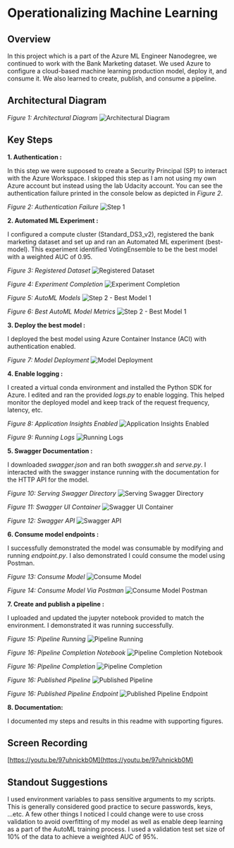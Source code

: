 # Operationalizing Machine Learning

## Overview
In this project which is a part of the Azure ML Engineer Nanodegree, we continued to work with the Bank Marketing dataset.
We used Azure to configure a cloud-based machine learning production model, deploy it, and consume it. We also learned 
to create, publish, and consume a pipeline.

## Architectural Diagram
*Figure 1: Architectural Diagram*
![Architectural Diagram](images/architectural-diagram.png)

## Key Steps
**1. Authentication :** 

In this step we were supposed to create a Security Principal (SP) to interact with the Azure Workspace.
I skipped this step as I am not using my own Azure account but instead using the lab Udacity account. You can see the 
authentication failure printed in the console below as depicted in *Figure 2*.

*Figure 2: Authentication Failure*
![Step 1](images/Step1-ServicePrincipalCreation.png)

**2. Automated ML Experiment :** 

I configured a compute cluster (Standard_DS3_v2), registered the bank marketing dataset
and set up and ran an Automated ML experiment (best-model). This experiment identified VotingEnsemble to be the best 
model with a weighted AUC of 0.95. 

*Figure 3: Registered Dataset*
![Registered Dataset](images/Step2-RegisteredDataset.png)

*Figure 4: Experiment Completion*
![Experiment Completion](images/Step2-ExperimentCompletion.png)

*Figure 5: AutoML Models*
![Step 2 - Best Model 1](images/Step2-BestModel1.png)

*Figure 6: Best AutoML Model Metrics*
![Step 2 - Best Model 1](images/Step2-BestModel2.png)

**3. Deploy the best model :** 

I deployed the best model using Azure Container Instance (ACI) with authentication enabled. 

*Figure 7: Model Deployment*
![Model Deployment](images/Step3-ModelDeployment.png)

**4. Enable logging :**

I created a virtual conda environment and installed the Python SDK for Azure.
I edited and ran the provided *logs.py* to enable logging. This helped monitor the deployed model and keep track of the
request frequency, latency, etc.

*Figure 8: Application Insights Enabled*
![Application Insights Enabled](images/Step4-ApplicationInsightsEnabled.png)

*Figure 9: Running Logs*
![Running Logs](images/Step4-RunningLogs.png)

**5. Swagger Documentation :**

I downloaded *swagger.json* and ran both *swagger.sh* and *serve.py*. I interacted
with the swagger instance running with the documentation for the HTTP API for the model.

*Figure 10: Serving Swagger Directory*
![Serving Swagger Directory](images/Step5-Serve.png)

*Figure 11: Swagger UI Container*
![Swagger UI Container](images/Step5-SwaggerUIDockerContainer.png)

*Figure 12: Swagger API*
![Swagger API](images/Step5-SwaggerAPI.png)

**6. Consume model endpoints :**

I successfully demonstrated the model was consumable by modifying and running *endpoint.py*. I also demonstrated I 
could consume the model using Postman.

*Figure 13: Consume Model*
![Consume Model](images/Step6-ConsumeModel.png)

*Figure 14: Consume Model Via Postman*
![Consume Model Postman](images/Step6-ConsumeModelPostman.png)

**7. Create and publish a pipeline :** 

I uploaded and updated the jupyter notebook provided to match the environment. I 
demonstrated it was running successfully.

*Figure 15: Pipeline Running*
![Pipeline Running](images/Step7-PipelineRunning.png)

*Figure 16: Pipeline Completion Notebook*
![Pipeline Completion Notebook](images/Step7-PipelineCompletion1.png)

*Figure 16: Pipeline Completion*
![Pipeline Completion](images/Step7-PipelineCompletion2.png)

*Figure 16: Published Pipeline*
![Published Pipeline](images/Step7-PublishedPipeline.png)

*Figure 16: Published Pipeline Endpoint*
![Published Pipeline Endpoint](images/Step7-PublishedPipelineEndpoint.png)

**8. Documentation:** 

I documented my steps and results in this readme with supporting figures.


## Screen Recording
[https://youtu.be/97uhnickb0M](https://youtu.be/97uhnickb0M)


## Standout Suggestions
I used environment variables to pass sensitive arguments to my scripts. This is generally considered good practice to 
secure passwords, keys, ...etc. A few other things I noticed I could change were to use cross validation to avoid overfitting 
of my model as well as enable deep learning as a part of the AutoML training process. I used a validation test set size of 
10% of the data to achieve a weighted AUC of 95%.